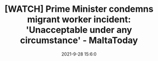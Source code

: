 ---
"title": "[WATCH] Prime Minister condemns migrant worker incident: 'Unacceptable under any circumstance' - MaltaToday"
"date": "2021-9-28 15:6:0"
"feed_name": "GOOGLENEWSCONSTRUCTION"
"feed_website": "https://news.google.com/search?q=construction%2Bincident&hl=en-US&gl=US&ceid=US:en"
"feed_rss": "https://news.google.com/rss/search?q=construction%2Bincident&hl=en-US&gl=US&ceid=US:en"
"link": "https://www.maltatoday.com.mt/news/national/112346/prime_minister_condemns_migrant_worker_incident_unacceptable_under_any_circumstance"
"source": "{'href': 'https://www.maltatoday.com.mt', 'title': 'MaltaToday'}"
"file": "_posts/2021-1-1-b9fe291e9609f53d5b92fc19d42da20cf17885fa.md"
"accident": "1"
"drilling": "1"
"dead": "0"
"injured": "0"
"arrested": "0"
"where": "unknown site"
"place": "unknown place"
---